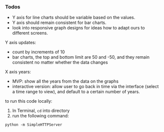 ### Todos

- Y axis for line charts should be variable based on the values. 
- Y axis should remain consistent for bar charts.
- look into responsive graph designs for ideas how to adapt ours to different screens.

Y axis updates:

- count by increments of 10
- bar charts, the top and bottom limit are 50 and -50, and they remain consistent no matter whether the data changes

X axis years:

- MVP: show all the years from the data on the graphs
- interactive version: allow user to go back in time via the interface (select a time range to view), and default to a certain number of years.


to run this code locally:


1. In Terminal, `cd` into directory
2. run the following command:
  ```
  python -m SimpleHTTPServer
  ```
